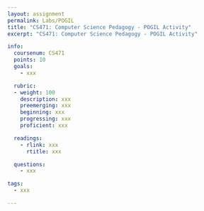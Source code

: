```yaml
---
layout: assignment
permalink: Labs/POGIL
title: "CS471: Computer Science Pedagogy - POGIL Activity"
excerpt: "CS471: Computer Science Pedagogy - POGIL Activity"

info:
  coursenum: CS471
  points: 10
  goals:
    - xxx

  rubric:
  - weight: 100
    description: xxx
    preemerging: xxx
    beginning: xxx
    progressing: xxx
    proficient: xxx

  readings:
    - rlink: xxx
      rtitle: xxx

  questions:
    - xxx

tags:
  - xxx

---
```


